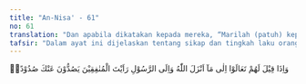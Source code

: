 ```yaml
---
title: "An-Nisa' - 61"
no: 61
translation: "Dan apabila dikatakan kepada mereka, “Marilah (patuh) kepada apa yang telah diturunkan Allah dan (patuh) kepada Rasul,” (niscaya) engkau (Muhammad) melihat orang munafik menghalangi dengan keras darimu."
tafsir: "Dalam ayat ini dijelaskan tentang sikap dan tingkah laku orang-orang yang mengaku beriman di mulut dan membangkang di hati. Jika diajak beramal atau menjalankan apa yang diturunkan Allah dalam Al-Qur'an dan menerima hukum dari Rasulullah. Mereka tetap berpaling dan menghalangi manusia menerima hukum tersebut dengan segala macam jalan dan alasan, padahal hukum Allah dan Rasul itu adalah hukum yang benar dan adil. Yang mendorong mereka bersikap demikian hanyalah semata-mata karena memperturutkan hawa nafsu saja."
---
```


وَاِذَا قِيْلَ لَهُمْ تَعَالَوْا اِلٰى مَآ اَنْزَلَ اللّٰهُ وَاِلَى الرَّسُوْلِ رَاَيْتَ الْمُنٰفِقِيْنَ يَصُدُّوْنَ عَنْكَ صُدُوْدًاۚ
